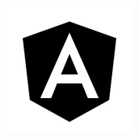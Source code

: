 <style>
.devicon-devicon-plain {
  max-width: 2em;
}

/* if you want to change the original color */
.devicon-devicon-plain path {
  fill: #32f27f;
}
</style>

<img src="assets/angular-plain.svg" />
